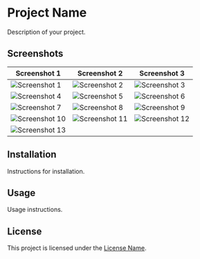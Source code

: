 # Project Name

Description of your project.

## Screenshots

| Screenshot 1 | Screenshot 2 | Screenshot 3 |
|--------------|--------------|--------------|
| ![Screenshot 1](https://github.com/nptruong01/08CNPM_Nhom5_CuoiKy/assets/113322089/6a1394d0-2670-4b14-8a61-88ae3ff6fa3d) | ![Screenshot 2](https://github.com/nptruong01/08CNPM_Nhom5_CuoiKy/assets/113322089/3ac83071-87a6-49f3-9c3d-9f51252efd0f) | ![Screenshot 3](https://github.com/nptruong01/08CNPM_Nhom5_CuoiKy/assets/113322089/e5371028-8fb1-46d0-8107-cf70ad889907) |
| ![Screenshot 4](https://github.com/nptruong01/08CNPM_Nhom5_CuoiKy/assets/113322089/b265c5d5-aa34-4f8d-9f72-cc2a429eb042) | ![Screenshot 5](https://github.com/nptruong01/08CNPM_Nhom5_CuoiKy/assets/113322089/4c6ec822-b5b4-4ebe-bf88-aabbfc582a9a) | ![Screenshot 6](https://github.com/nptruong01/08CNPM_Nhom5_CuoiKy/assets/113322089/03f5720e-26e6-43bd-98ae-40fbac9890eb) |
| ![Screenshot 7](https://github.com/nptruong01/08CNPM_Nhom5_CuoiKy/assets/113322089/921461bd-fcd9-4869-bb4f-64cbb8a6bcd9) | ![Screenshot 8](https://github.com/nptruong01/08CNPM_Nhom5_CuoiKy/assets/113322089/87c38535-f3f2-41ed-a703-0a1bada6aaad) | ![Screenshot 9](https://github.com/nptruong01/08CNPM_Nhom5_CuoiKy/assets/113322089/f3169bd7-c12c-4d36-9976-c7fc8ad45868) |
| ![Screenshot 10](https://github.com/nptruong01/08CNPM_Nhom5_CuoiKy/assets/113322089/80281dc6-1d1c-4da1-a017-54f68cafbd30) | ![Screenshot 11](https://github.com/nptruong01/08CNPM_Nhom5_CuoiKy/assets/113322089/3b3b9f98-babd-482f-9a32-bd90e899434d) | ![Screenshot 12](https://github.com/nptruong01/08CNPM_Nhom5_CuoiKy/assets/113322089/b30d59a9-95e1-42a6-9012-38a51a6c1072) |
| ![Screenshot 13](https://github.com/nptruong01/08CNPM_Nhom5_CuoiKy/assets/113322089/34601ca5-0564-49a2-ba66-35bc62113fd5) | | |

## Installation

Instructions for installation.

## Usage

Usage instructions.

## License

This project is licensed under the [License Name](LICENSE).

